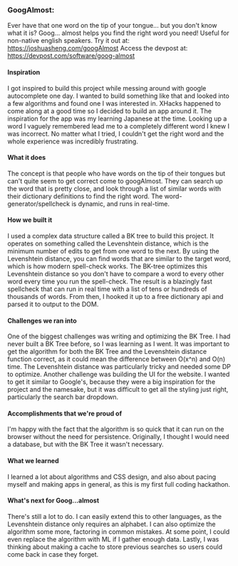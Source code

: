 ### GoogAlmost:
Ever have that one word on the tip of your tongue... but you don't know what it is? Goog... almost helps you find the right word you need! Useful for non-native english speakers. Try it out at: https://joshuasheng.com/googAlmost Access the devpost at: https://devpost.com/software/goog-almost

#### Inspiration
I got inspired to build this project while messing around with google autocomplete one day. I wanted to build something like that and looked into a few algorithms and found one I was interested in. XHacks happened to come along at a good time so I decided to build an app around it. The inspiration for the app was my learning Japanese at the time. Looking up a word I vaguely remembered lead me to a completely different word I knew I was incorrect. No matter what I tried, I couldn't get the right word and the whole experience was incredibly frustrating.

#### What it does
The concept is that people who have words on the tip of their tongues but can't quite seem to get correct come to googAlmost. They can search up the word that is pretty close, and look through a list of similar words with their dictionary definitions to find the right word. The word-generator/spellcheck is dynamic, and runs in real-time.

#### How we built it
I used a complex data structure called a BK tree to build this project. It operates on something called the Levenshtein distance, which is the minimum number of edits to get from one word to the next. By using the Levenshtein distance, you can find words that are similar to the target word, which is how modern spell-check works. The BK-tree optimizes this Levenshtein distance so you don't have to compare a word to every other word every time you run the spell-check. The result is a blazingly fast spellcheck that can run in real time with a list of tens or hundreds of thousands of words. From then, I hooked it up to a free dictionary api and parsed it to output to the DOM.

#### Challenges we ran into
One of the biggest challenges was writing and optimizing the BK Tree. I had never built a BK Tree before, so I was learning as I went. It was important to get the algorithm for both the BK Tree and the Levenshtein distance function correct, as it could mean the difference between O(x^n) and O(n) time. The Levenshtein distance was particularly tricky and needed some DP to optimize. Another challenge was building the UI for the website. I wanted to get it similar to Google's, because they were a big inspiration for the project and the namesake, but it was difficult to get all the styling just right, particularly the search bar dropdown.

#### Accomplishments that we're proud of
I'm happy with the fact that the algorithm is so quick that it can run on the browser without the need for persistence. Originally, I thought I would need a database, but with the BK Tree it wasn't necessary.

#### What we learned
I learned a lot about algorithms and CSS design, and also about pacing myself and making apps in general, as this is my first full coding hackathon.

#### What's next for Goog...almost
There's still a lot to do. I can easily extend this to other languages, as the Levenshtein distance only requires an alphabet. I can also optimize the algorithm some more, factoring in common mistakes. At some point, I could even replace the algorithm with ML if I gather enough data. Lastly, I was thinking about making a cache to store previous searches so users could come back in case they forget.
